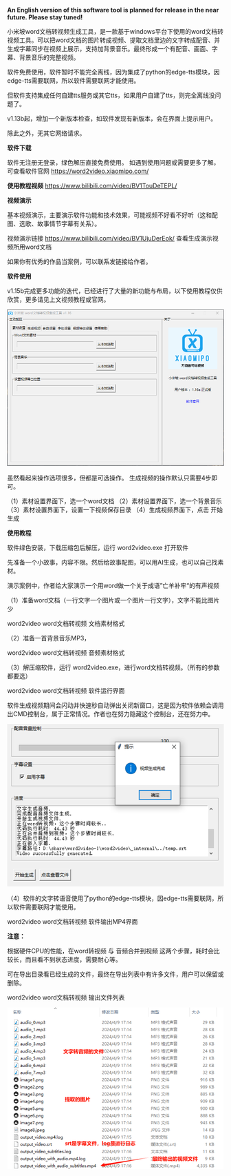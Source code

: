 **An English version of this software tool is planned for release in the near future. Please stay tuned!**

小米坡word文档转视频生成工具，是一款基于windows平台下使用的word文档转视频工具。可以把word文档的图片转成视频、提取文档里边的文字转成配音、并生成字幕同步在视频上展示，支持加背景音乐。最终形成一个有配音、画面、字幕、背景音乐的完整视频。

软件免费使用，软件暂时不能完全离线，因为集成了python的edge-tts模块，因edge-tts需要联网，所以软件需要联网才能使用。

但软件支持集成任何自建tts服务或其它tts，如果用户自建了tts，则完全离线没问题了。

v1.13b起，增加一个新版本检查，如软件发现有新版本，会在界面上提示用户。

除此之外，无其它网络请求。


**软件下载**

软件无注册无登录，绿色解压直接免费使用。
如遇到使用问题或需要更多了解，可查看软件官网
https://word2video.xiaomipo.com/

**使用教程视频**
https://www.bilibili.com/video/BV1TouDeTEPL/

**视频演示**

基本视频演示，主要演示软件功能和技术效果，可能视频不好看不好听（这和配图、选歌、故事情节字幕有关系）。

视频演示链接 https://www.bilibili.com/video/BV1UjuDerEok/ 查看生成演示视频所用word文档

如果你有优秀的作品当案例，可以联系发链接给作者。

**软件使用**

v1.15b完成更多功能的迭代，已经进行了大量的新功能与布局，以下使用教程仅供欣赏，更多请见上文视频教程或官网。

![image](https://github.com/feng8088/word2video/blob/main/1.16a.gif)

虽然看起来操作选项很多，但都是可选操作。 生成视频的操作默认只需要4步即可。

（1）素材设置界面下，选一个word文档
（2）素材设置界面下，选一个背景音乐
（3）素材设置界面下，设置一下视频保存目录
（4）生成视频界面下，点击 开始生成


**使用教程**

软件绿色安装，下载压缩包后解压，运行 word2video.exe 打开软件

先准备一个小故事，内容不限。然后给故事配图，可以用AI生成，也可以自己找素材。

演示案例中，作者给大家演示一个用word做一个关于成语”亡羊补牢“的有声视频

（1）准备word文档（一行文字一个图片或一个图片一行文字），文字不能比图片少

word2video word文档转视频 文档素材格式

（2）准备一首背景音乐MP3，

word2video word文档转视频 音频素材格式

（3）解压缩软件，运行 word2video.exe，进行word文档转视频。（所有的参数都要选）

word2video word文档转视频 软件运行界面

软件生成视频期间会闪动并快速秒自动弹出关闭新窗口，这是因为软件依赖会调用出CMD控制台，属于正常情况。作者也在努力隐藏这个控制台，还在努力中。

![image](https://github.com/feng8088/word2video/blob/main/22222.png)

（4）软件的文字转语音使用了python的edge-tts模块，因edge-tts需要联网，所以软件需要联网才能使用。

word2video word文档转视频 软件输出MP4界面

**注意：**

根据硬件CPU的性能，在word转视频 与 音频合并到视频 这两个步骤，耗时会比较长，而且看不到状态进度，需要耐心等。

可在导出目录看已经生成的文件，最终在导出列表中有许多文件，用户可以保留或删除。

word2video word文档转视频 输出文件列表

![image](https://github.com/feng8088/word2video/blob/main/33333.png)

